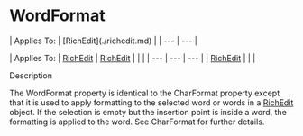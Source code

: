 




<h1 class="heading"><span class="name">WordFormat</span></h1>
| Applies To: | [RichEdit](./richedit.md) |
| --- | ---  |

| Applies To: | [RichEdit](./richedit.md) | [RichEdit](./richedit.md) |  |  |
| --- | --- | ---  |
| [RichEdit](./richedit.md) |  |  |


Description


The WordFormat property is identical to the CharFormat property except that it is used to apply formatting to the selected word or words in a [RichEdit](./richedit.md) object. If the selection is empty but the insertion point is inside a word, the formatting is applied to the word. See CharFormat for further details.



